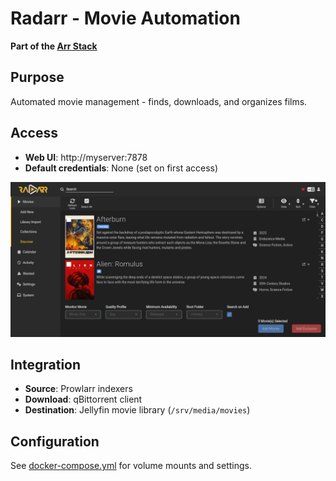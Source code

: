 # Radarr - Movie Automation

**Part of the [Arr Stack](../arr-stack/)**

## Purpose  
Automated movie management - finds, downloads, and organizes films.

## Access
- **Web UI**: http://myserver:7878
- **Default credentials**: None (set on first access)

![Radarr](../screenshots/radarrhome.png)

## Integration
- **Source**: Prowlarr indexers
- **Download**: qBittorrent client
- **Destination**: Jellyfin movie library (`/srv/media/movies`)

## Configuration
See [docker-compose.yml](../arr-stack/docker-compose.yml) for volume mounts and settings.

